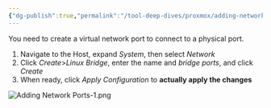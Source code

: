 ```yaml
---
{"dg-publish":true,"permalink":"/tool-deep-dives/proxmox/adding-network-ports/","updated":"2024-02-20T10:42:39.000-08:00"}
---
```


You need to create a virtual network port to connect to a physical port.
1. Navigate to the Host, expand *System*, then select *Network*
2. Click *Create*>*Linux Bridge*, enter the name and *bridge ports*, and click *Create*
3. When ready, click *Apply Configuration* to **actually apply the changes**


![Adding Network Ports-1.png](/img/user/Attachments/Adding%20Network%20Ports-1.png)